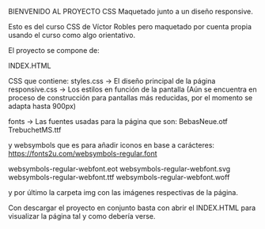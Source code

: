 BIENVENIDO AL PROYECTO CSS Maquetado junto a un diseño responsive.


Esto es del curso CSS de Víctor Robles pero maquetado por cuenta propia usando el curso como algo orientativo.

El proyecto se compone de:

INDEX.HTML 

CSS que contiene:
styles.css -> El diseño principal de la página
responsive.css -> Los estilos en función de la pantalla (Aún se encuentra en proceso de construcción para pantallas más reducidas, por el momento se adapta hasta 900px)

fonts -> Las fuentes usadas para la página que son:
BebasNeue.otf
TrebuchetMS.ttf

y websymbols que es para añadir iconos en base a carácteres:
https://fonts2u.com/websymbols-regular.font

websymbols-regular-webfont.eot
websymbols-regular-webfont.svg
websymbols-regular-webfont.ttf
websymbols-regular-webfont.woff

y por último la carpeta img con las imágenes respectivas de la página.

Con descargar el proyecto en conjunto basta con abrir el INDEX.HTML para visualizar la página tal y como debería verse.
